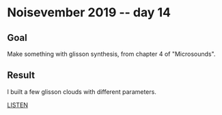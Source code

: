 # Noisevember 2019 -- day 14

## Goal

Make something with glisson synthesis, from chapter 4 of "Microsounds".

## Result

I built a few glisson clouds with different parameters.

[LISTEN](https://soundcloud.com/aturley/brakes-on-a-snowy-night)
